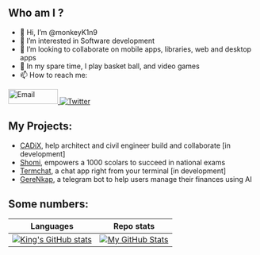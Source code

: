 ## Who am I ?
- 👋 Hi, I’m @monkeyK1n9
- 👀 I’m interested in Software development
- 💞️ I’m looking to collaborate on mobile apps, libraries, web and desktop apps
- 🏀 In my spare time, I play basket ball, and video games
- 📫 How to reach me:
<a href="https://mail.google.com/mail/u/?authuser=mkeyk1n9@gmail.com">
  <img
    width="100"
    height="30"
    alt="Email"
    src="https://cdn.icon-icons.com/icons2/2530/PNG/512/gmail_button_icon_151848.png"
  />
</a>
<a href="https://twitter.com/monkey_K1n9">
  <img
    alt="Twitter"
    src="https://img.shields.io/badge/Twitter-1DA1F2?logo=twitter&logoColor=white&style=for-the-badge"
  />
</a>

## My Projects:
- <a href="https://cadix.vercel.app" target="_blank">CADiX</a>, help architect and civil engineer build and collaborate  [in development]<br>
- <a href="https://bit.ly/shomiApp" target="_blank">Shomi</a>, empowers a 1000 scolars to succeed in national exams<br>
- <a href="https://github.com/monkeyK1n9/Termchat" target="_blank">Termchat</a>, a chat app right from your terminal [in development] <br>
- <a href="https://t.me/GereNkap" target="_blank">GereNkap</a>, a telegram bot to help users manage their finances using AI<br>

## Some numbers:
| Languages | Repo stats |
|-----------|------------|
| [![King's GitHub stats](https://github-readme-stats.vercel.app/api/top-langs?username=monkeyK1n9&hide=c&theme=algolia&show_icons=true)](https://github.com/monkeyK1n9) | [![My GitHub Stats](https://github-readme-stats.vercel.app/api/?username=monkeyK1n9&count_private=true&theme=algolia&show_icons=true)]() |


<!---
monkeyK1n9/monkeyK1n9 is a ✨ special ✨ repository because its `README.md` (this file) appears on your GitHub profile.
You can click the Preview link to take a look at your changes.
--->

